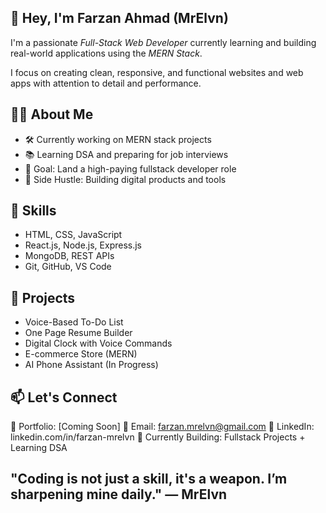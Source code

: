 ## 👋 Hey, I'm Farzan Ahmad (MrElvn) 

I'm a passionate *Full-Stack Web Developer* currently learning and building real-world applications using the *MERN Stack*.

I focus on creating clean, responsive, and functional websites and web apps with attention to detail and performance.


## 👨‍💻 About Me
- 🛠 Currently working on MERN stack projects
- 📚 Learning DSA and preparing for job interviews
- 🎯 Goal: Land a high-paying fullstack developer role
- 🚀 Side Hustle: Building digital products and tools


## 🔧 Skills
- HTML, CSS, JavaScript  
- React.js, Node.js, Express.js  
- MongoDB, REST APIs  
- Git, GitHub, VS Code


## 📂 Projects
- Voice-Based To-Do List  
- One Page Resume Builder  
- Digital Clock with Voice Commands  
- E-commerce Store (MERN)  
- AI Phone Assistant (In Progress)


## 📫 Let's Connect
🔗 Portfolio: [Coming Soon]
📧 Email: farzan.mrelvn@gmail.com
💼 LinkedIn: linkedin.com/in/farzan-mrelvn
🧠 Currently Building: Fullstack Projects + Learning DSA


## "Coding is not just a skill, it's a weapon. I’m sharpening mine daily." — MrElvn
